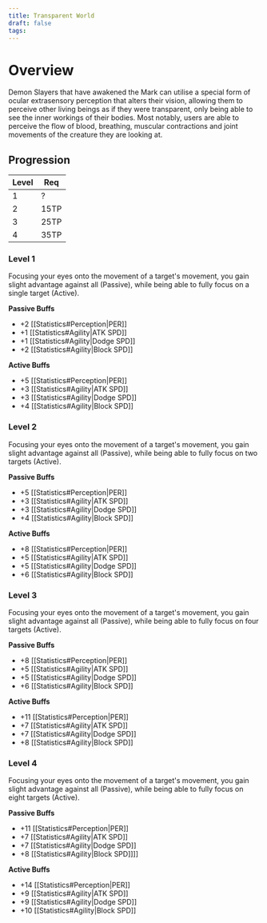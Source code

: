```yaml
---
title: Transparent World
draft: false
tags:
---
```


# Overview

Demon Slayers that have awakened the Mark can utilise a special form of ocular extrasensory perception that alters their vision, allowing them to perceive other living beings as if they were transparent, only being able to see the inner workings of their bodies. Most notably, users are able to perceive the flow of blood, breathing, muscular contractions and joint movements of the creature they are looking at.

## Progression

| Level | Req  |
| ----- | ---- |
| 1     | ?    |
| 2     | 15TP |
| 3     | 25TP |
| 4     | 35TP |

### Level 1
Focusing your eyes onto the movement of a target's movement, you gain slight advantage against all (Passive), while being able to fully focus on a single target (Active).

**Passive Buffs**
- +2 [[Statistics#Perception|PER]]
- +1 [[Statistics#Agility|ATK SPD]]
- +1 [[Statistics#Agility|Dodge SPD]]
- +2 [[Statistics#Agility|Block SPD]]

**Active Buffs**
- +5 [[Statistics#Perception|PER]]
- +3 [[Statistics#Agility|ATK SPD]]
- +3 [[Statistics#Agility|Dodge SPD]]
- +4 [[Statistics#Agility|Block SPD]]

### Level 2
Focusing your eyes onto the movement of a target's movement, you gain slight advantage against all (Passive), while being able to fully focus on two targets (Active).

**Passive Buffs**
- +5 [[Statistics#Perception|PER]]
- +3 [[Statistics#Agility|ATK SPD]]
- +3 [[Statistics#Agility|Dodge SPD]]
- +4 [[Statistics#Agility|Block SPD]]

**Active Buffs**
- +8 [[Statistics#Perception|PER]]
- +5 [[Statistics#Agility|ATK SPD]]
- +5 [[Statistics#Agility|Dodge SPD]]
- +6 [[Statistics#Agility|Block SPD]]

### Level 3
Focusing your eyes onto the movement of a target's movement, you gain slight advantage against all (Passive), while being able to fully focus on four targets (Active).

**Passive Buffs**
- +8 [[Statistics#Perception|PER]]
- +5 [[Statistics#Agility|ATK SPD]]
- +5 [[Statistics#Agility|Dodge SPD]]
- +6 [[Statistics#Agility|Block SPD]]

**Active Buffs**
- +11 [[Statistics#Perception|PER]]
- +7 [[Statistics#Agility|ATK SPD]]
- +7 [[Statistics#Agility|Dodge SPD]]
- +8 [[Statistics#Agility|Block SPD]]

### Level 4
Focusing your eyes onto the movement of a target's movement, you gain slight advantage against all (Passive), while being able to fully focus on eight targets (Active).

**Passive Buffs**
- +11 [[Statistics#Perception|PER]]
- +7 [[Statistics#Agility|ATK SPD]]
- +7 [[Statistics#Agility|Dodge SPD]]
- +8 [[Statistics#Agility|Block SPD]]]]

**Active Buffs**
- +14 [[Statistics#Perception|PER]]
- +9 [[Statistics#Agility|ATK SPD]]
- +9 [[Statistics#Agility|Dodge SPD]]
- +10 [[Statistics#Agility|Block SPD]]
